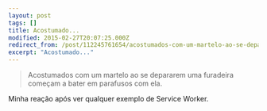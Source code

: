 ```yaml
---
layout: post
tags: []
title: Acostumado...
modified: 2015-02-27T20:07:25.000Z
redirect_from: /post/112245761654/acostumados-com-um-martelo-ao-se-depararem-uma/,/post/112245761654/
excerpt: "Acostumado..."
---
```


> Acostumados com um martelo ao se depararem uma furadeira começam a
> bater em parafusos com ela.

Minha reação após ver qualquer exemplo de Service Worker.


